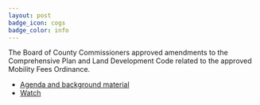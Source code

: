 ```yaml
---
layout: post
badge_icon: cogs
badge_color: info
---
```


The Board of County Commissioners approved amendments to the Comprehensive Plan and Land Development Code related to the approved Mobility Fees Ordinance.

* [Agenda and background material](http://agenda.hillsboroughcounty.org/cache/00003/710/LDC16-05952nd%20PH.pdf)
* [Watch](http://65.49.32.144/Hillsborough/4b2e52b1-a37d-4d71-bb60-94e6d2456483/BOCC%20PH%206%2016%202016/Presentation_file/video1.asx)
